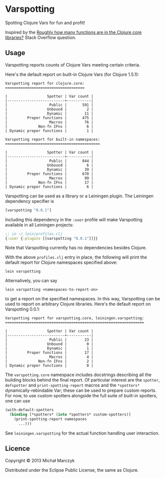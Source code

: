 # Varspotting

Spotting Clojure Vars for fun and profit!

Inspired by the
[Roughly how many functions are in the Clojure core libraries?](http://stackoverflow.com/questions/17524906/roughly-how-many-functions-are-in-the-clojure-core-libraries)
Stack Overflow question.

## Usage

Varspotting reports counts of Clojure Vars meeting certain criteria.

Here's the default report on built-in Clojure Vars (for Clojure
1.5.1):

```
Varspotting report for clojure.core:
====================================

|                  Spotter | Var count |
|--------------------------+-----------|
|                   Public |       591 |
|                  Unbound |         2 |
|                  Dynamic |        11 |
|         Proper functions |       475 |
|                   Macros |        76 |
|              Non-fn IFns |         6 |
| Dynamic proper functions |         1 |

Varspotting report for built-in namespaces:
===========================================

|                  Spotter | Var count |
|--------------------------+-----------|
|                   Public |       844 |
|                  Unbound |         6 |
|                  Dynamic |        39 |
|         Proper functions |       670 |
|                   Macros |        99 |
|              Non-fn IFns |        17 |
| Dynamic proper functions |         6 |
```


Varspotting can be used as a library or a Leiningen plugin. The
Leiningen dependency specifier is

```clj
[varspotting "0.0.1"]
```

Including this dependency in the `:user` profile will make Varspotting
available in all Leiningen projects:

```clj
;; in ~/.lein/profiles.clj
{:user {:plugins [[varspotting "0.0.1"]]}}
```

Note that Varspotting currently has no dependencies besides Clojure.

With the above `profiles.clj` entry in place, the following will print
the default report for Clojure namespaces specified above:

```
lein varspotting
```

Alternatively, you can say

```
lein varspotting <namespaces-to-report-on>
```

to get a report on the specified namespaces. In this way, Varspotting
can be used to report on arbitrary Clojure libraries. Here's the
default report on Varspotting 0.0.1:

```
Varspotting report for varspotting.core, leiningen.varspotting:
===============================================================

|                  Spotter | Var count |
|--------------------------+-----------|
|                   Public |        23 |
|                  Unbound |         0 |
|                  Dynamic |         1 |
|         Proper functions |        17 |
|                   Macros |         4 |
|              Non-fn IFns |         2 |
| Dynamic proper functions |         0 |
```
    
The `varspotting.core` namespace includes docstrings describing all
the building blocks behind the final report. Of particular interest
are the `spotter`, `defspotter` and `print-spotting-report` macros and
the `*spotters*` dynamically-rebindable Var; these can be used to
prepare custom reports. For now, to use custom spotters alongside the
full suite of built-in spotters, one can use

```clj
(with-default-spotters
  (binding [*spotters* (into *spotters* custom-spotters)]
    (print-spotting-report namespaces
      ...)))
```

See `leiningen.varspotting` for the actual function handling user
interaction.

## Licence

Copyright © 2013 Michał Marczyk

Distributed under the Eclipse Public License, the same as Clojure.
